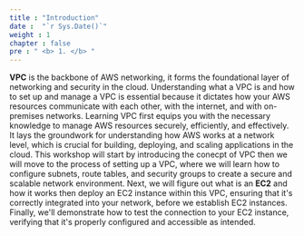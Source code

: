 ```yaml
---
title : "Introduction"
date :  "`r Sys.Date()`" 
weight : 1 
chapter : false
pre : " <b> 1. </b> "
---
```

**VPC** is the backbone of AWS networking, it forms the foundational layer of networking and security in the cloud. Understanding what a VPC is and how to set up and manage a VPC is essential because it dictates how your AWS resources communicate with each other, with the internet, and with on-premises networks. Learning VPC first equips you with the necessary knowledge to manage AWS resources securely, efficiently, and effectively. It lays the groundwork for understanding how AWS works at a network level, which is crucial for building, deploying, and scaling applications in the cloud. This workshop will start by introducing the conecpt of VPC then we will move to the process of setting up a VPC, where we will learn how to configure subnets, route tables, and security groups to create a secure and scalable network environment. Next, we will figure out what is an **EC2** and how it works then deploy an EC2 instance within this VPC, ensuring that it's correctly integrated into your network, before we establish EC2 instances. Finally, we'll demonstrate how to test the connection to your EC2 instance, verifying that it's properly configured and accessible as intended.